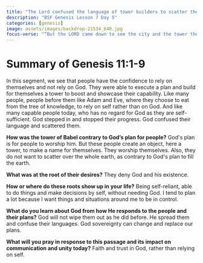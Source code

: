 ```yaml
---
title: "The Lord confused the language of tower builders to scatter them"
description: "BSF Genesis Lesson 7 Day 5"
categories: [genesis]
image: assets/images/backdrop-21534_640.jpg
focus-verse: "“But the LORD came down to see the city and the tower the people were building.” – Genesis 11:5"
---
```


# Summary of Genesis 11:1-9

In this segment, we see that people have the confidence to rely on themselves and not rely on God. They were able to execute a plan and build for themselves a tower to boost and showcase their capability. Like many people, people before them like Adam and Eve, where they choose to eat from the tree of knowledge, to rely on self rather than on God. And like many capable people today, who has no regard for God as they are self-sufficient. God stepped in and stopped their progress. God confused their language and scattered them.

**How was the tower of Babel contrary to God’s plan for people?** God's plan is for people to worship him. But these people create an object, here a tower, to make a name for themselves. They worship themselves. Also, they do not want to scatter over the whole earth, as contrary to God's plan to fill the earth. 

**What was at the root of their desires?** They deny God and his existence. 

**How or where do these roots show up in your life?** Being self-reliant, able to do things and make decisions by self, without needing God. I tend to plan a lot because I want things and situations around me to be in control. 

**What do you learn about God from how He responds to the people and their plans?** God will not wipe them out as he did before. He spread them and confuse their languages. God sovereignty can change and replace our plans. 

**What will you pray in response to this passage and its impact on communication and unity today?** Faith and trust in God, rather than relying on self.

